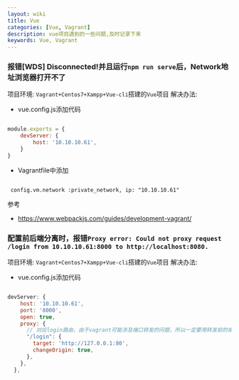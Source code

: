 ```yaml
---
layout: wiki
title: Vue
categories: [Vue, Vagrant]
description: vue项目遇到的一些问题,及时记录下来
keywords: Vue, Vagrant
---
```


<!-- **目录**

* TOC
{:toc} -->

### 报错[WDS] Disconnected!并且运行`npm run serve`后，Network地址浏览器打开不了
项目环境: `Vagrant+Centos7+Xampp+Vue-cli`搭建的`Vue`项目
解决办法: 
- vue.config.js添加代码

```js

module.exports = {
    devServer: {
        host: '10.10.10.61',
    }
}

```

- Vagrantfile中添加

```

 config.vm.network :private_network, ip: "10.10.10.61"

```

参考
- <https://www.webpackjs.com/guides/development-vagrant/>

### 配置前后端分离时，报错`Proxy error: Could not proxy request /login from 10.10.10.61:8000 to http://localhost:8080.`
项目环境: `Vagrant+Centos7+Xampp+Vue-cli`搭建的`Vue`项目
解决办法: 
- vue.config.js添加代码

```js

devServer: {
    host: '10.10.10.61',
    port: '8000',
    open: true,
    proxy: {
      // 对应login路由，由于vagrant可能涉及端口转发的问题，所以一定要用转发前的端口号
      "/login": {
        target: 'http://127.0.0.1:80',
        changeOrigin: true,
      },
    },
  },

```